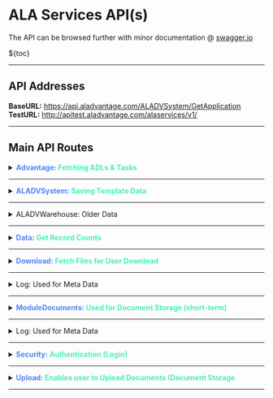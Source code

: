 # **ALA Services API(s)** 

The API can be browsed further with minor documentation @ [swagger.io](http://apitest.aladvantage.com/swagger/ui/index)


${toc}


-----

## **API Addresses**

**BaseURL:** https://api.aladvantage.com/ALADVSystem/GetApplication
**TestURL:** http://apitest.aladvantage.com/alaservices/v1/

-----

## **Main API Routes**

<details>
    <summary><b style="color: #5183f5;">Advantage:</b><b style="color: #44F0B5;"> Fetching ADLs & Tasks</b></summary>

- **Advantage**
    - This is where much of the ADL data will come from, likely:
        - ``` /alaservices/v1/GetAssessmentCategory```
    - Also, stores the Tasks, Statuses, Schedules and more:
        - ``` /alaservices/v1/GetAssessmentResidentTask```
    - This is where much of the Assessment related data is stored:
        - ``` /alaservices/v1/GetAssessmentTaskStatus```


</details>

* * *

<details>
    <summary><b style="color: #5183f5;">ALADVSystem:</b><b style="color: #44F0B5;"> Saving Template Data</b></summary>

- **ALADVSystem**
    - This is where much of the template-related data is stored in these APIs:
        - ``` /alaservices/v1/ALADVSystem/SaveTemplate...```  

</details> 

* * *
    
<details>
    <summary>ALADVWarehouse: Older Data</summary>    
        
- ALADVWarehouse
    - This is where stored procedures data and SQL meta data is stored, monthly metrics and other report data 

</details> 

* * *

<details>
    <summary><b style="color: #5183f5;">Data:</b><b style="color: #44F0B5;"> Get Record Counts </b></summary>
    
    
- **Data**
    - This is where a *count* of records can be found:
        - ``` /alaservices/v1/Data/Count...``` 


</details>

* * *
        
<details>
    <summary><b style="color: #5183f5;">Download:</b><b style="color: #44F0B5;"> Fetch Files for User Download </b></summary>        
        
- **Download**
    - This is used for fetching resources for download(ie. user requested resources):
        - ``` /alaservices/v1/Download/GetFileMany ```
        
        
</details>

* * *

<details>
    <summary>Log: Used for Meta Data</summary>

- Log
    - This is used for meta data, mostly SQL related:
        - ```/alaservices/v1/Log/RegisterAuditLog...``` 

</details> 
        
        
* * *
        
<details>
    <summary><b style="color: #5183f5;">ModuleDocuments:</b><b style="color: #44F0B5;"> Used for Document Storage (short-term) </b></summary> 
        
- **ModuleDocuments**
    - This is where template data is stored primarily, prior to "long-term storage":
        - ```/alaservices/v1/Documents/GetTemplateInfo...``` 

</details> 
        
        
* * *


<details>
    <summary>Log: Used for Meta Data</summary>

- ModuleResident
    - This holds only a signle method: ```/alaservices/v1/Resident/CreateResident...```

</details> 
        
        
* * *

        
<details>
    <summary><b style="color: #5183f5;">Security:</b><b style="color: #44F0B5;"> Authentication (Login) </b></summary> 


- **Security**
    - This is used for logging in(authentication):
        - ```/alaservices/v1/Security/Login```
        - ```/alaservices/v1/Security/LoginValid```
        - ``` /alaservices/v1/Security/Logout```
        - ``` /alaservices/v1/Security/Ping```
        
        
        

</details> 
        
        
* * *


<details>
    <summary><b style="color: #5183f5;">Upload:</b><b style="color: #44F0B5;"> Enables user to Upload Documents (Document Storage </b></summary> 

- **Upload**
    - This is used for *uploading* user-generated files (doc uploader app):
        - ```/alaservices/v1/Upload/PutFile```
        - ``` /alaservices/v1/Upload/PutFileMany```
        - ``` /alaservices/v1/Upload/PutFile2```

</details> 
        
        
* * *




